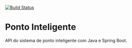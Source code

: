 [![Build Status](https://travis-ci.org/emarques10/ponto-inteligente-api.svg?branch=master)](https://travis-ci.org/emarques10/ponto-inteligente-api)
# Ponto Inteligente
API do sistema de ponto inteligente com Java e Spring Boot.
